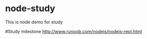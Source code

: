 # node-study
This is node demo for study

#Study milestone
http://www.runoob.com/nodejs/nodejs-repl.html